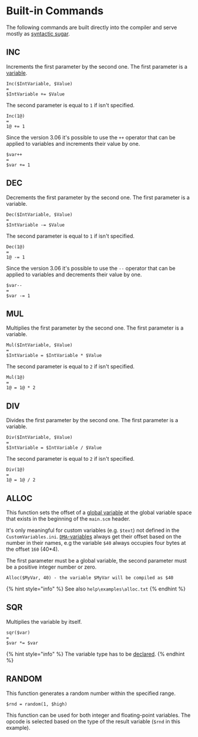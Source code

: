 # Built-in Commands

The following commands are built directly into the compiler and serve mostly as [syntactic sugar](https://en.wikipedia.org/wiki/Syntactic_sugar).

## INC

Increments the first parameter by the second one. The first parameter is a [variable](variables.md).

```text
Inc($IntVariable, $Value)
=
$IntVariable += $Value
```

The second parameter is equal to `1` if isn't specified.

```text
Inc(1@)
=
1@ += 1
```

Since the version 3.06 it's possible to use the `++` operator that can be applied to variables and increments their value by one.

```text
$var++
=
$var += 1
```

## DEC

Decrements the first parameter by the second one. The first parameter is a variable.

```text
Dec($IntVariable, $Value)
=
$IntVariable -= $Value
```

The second parameter is equal to `1` if isn't specified.

```text
Dec(1@)
=
1@ -= 1
```

Since the version 3.06 it's possible to use the `--` operator that can be applied to variables and decrements their value by one.

```text
$var--
=
$var -= 1
```

## MUL

Multiplies the first parameter by the second one. The first parameter is a variable.

```text
Mul($IntVariable, $Value)
=
$IntVariable = $IntVariable * $Value
```

The second parameter is equal to `2` if isn't specified.

```text
Mul(1@)
=
1@ = 1@ * 2
```

## DIV

Divides the first parameter by the second one. The first parameter is a variable.

```text
Div($IntVariable, $Value)
=
$IntVariable = $IntVariable / $Value
```

The second parameter is equal to `2` if isn't specified.

```text
Div(1@)
=
1@ = 1@ / 2
```

## ALLOC 

This function sets the offset of a [global variable](variables.md#global-variables) at the global variable space that exists in the beginning of the `main.scm` header.

It's only meaningful for custom variables \(e.g. `$text`\) not defined in the `CustomVariables.ini`. [`DMA`-variables](variables.md#global-variables) always get their offset based on the number in their names, e.g the variable `$40` always occupies four bytes at the offset `160` \(40\*4\).

The first parameter must be a global variable, the second parameter must be a positive integer number or zero.

```text
Alloc($MyVar, 40) - the variable $MyVar will be compiled as $40
```

{% hint style="info" %}
See also `help\examples\alloc.txt`
{% endhint %}

## SQR

Multiplies the variable by itself.

```text
sqr($var) 
=
$var *= $var
```

{% hint style="info" %}
The variable type has to be [declared](variables.md#var-end-construct).
{% endhint %}

## RANDOM

This function generates a random number within the specified range.

```text
$rnd = random(1, $high)
```

This function can be used for both integer and floating-point variables. The opcode is selected based on the type of the result variable \(`$rnd` in this example\).

